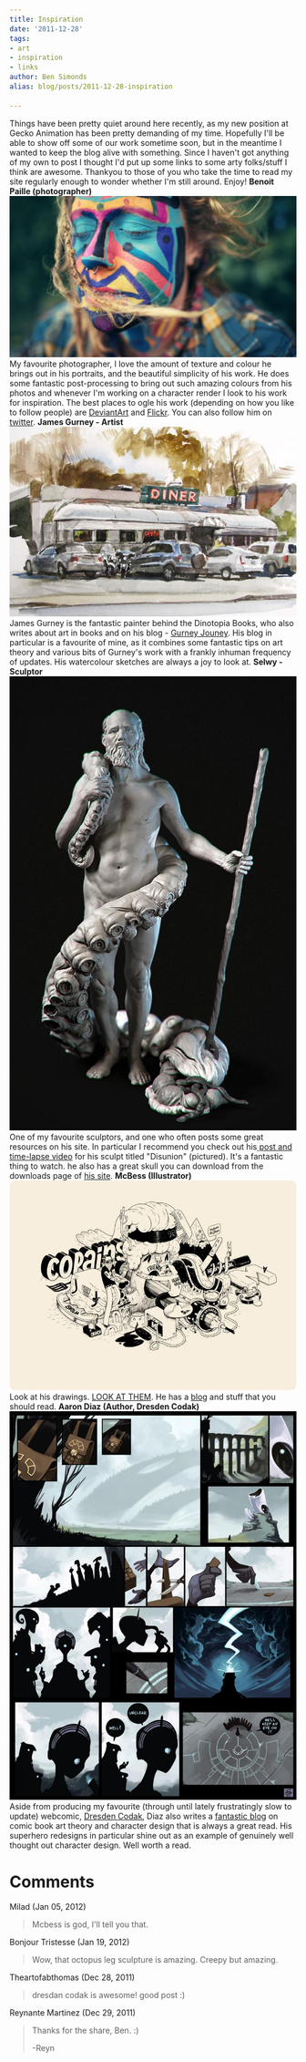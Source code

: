 ```yaml
---
title: Inspiration
date: '2011-12-28'
tags:
- art
- inspiration
- links
author: Ben Simonds
alias: blog/posts/2011-12-28-inspiration

---
```


Things have been pretty quiet around here recently, as my new position at Gecko Animation has been pretty demanding of my time. Hopefully I'll be able to show off some of our work sometime soon, but in the meantime I wanted to keep the blog alive with something. Since I haven't got anything of my own to post I thought I'd put up some links to some arty folks/stuff I think are awesome. Thankyou to those of you who take the time to read my site regularly enough to wonder whether I'm still around. Enjoy! **Benoit Paille (photographer)** [![](/images/old/rainbow_family_member_43_by_benoitpaille-d46zsz9.jpg)](/images/old/rainbow_family_member_43_by_benoitpaille-d46zsz9.jpg) My favourite photographer, I love the amount of texture and colour he brings out in his portraits, and the beautiful simplicity of his work. He does some fantastic post-processing to bring out such amazing colours from his photos and whenever I'm working on a character render I look to his work for inspiration. The best places to ogle his work (depending on how you like to follow people) are [DeviantArt](http://benoitpaille.deviantart.com/) and [Flickr](http://www.flickr.com/photos/benoitpaille). You can also follow him on [twitter](https://twitter.com/#!/BenoitPaille). **James Gurney - Artist** [![](/images/old/american-diner-sm.jpg)](/images/old/american-diner-sm.jpg) James Gurney is the fantastic painter behind the Dinotopia Books, who also writes about art in books and on his blog - [Gurney Jouney](http://gurneyjourney.blogspot.com/). His blog in particular is a favourite of mine, as it combines some fantastic tips on art theory and various bits of Gurney's work with a frankly inhuman frequency of updates. His watercolour sketches are always a joy to look at. **Selwy - Sculptor** [![](/images/old/complete_render_front.jpg)](/images/old/complete_render_front.jpg) One of my favourite sculptors, and one who often posts some great resources on his site. In particular I recommend you check out his[ post and time-lapse video](http://www.selwy.com/2008/project-disunion/) for his sculpt titled "Disunion" (pictured). It's a fantastic thing to watch. he also has a great skull you can download from the downloads page of [his site](http://www.selwy.com/). **McBess (Illustrator)** [![](/images/old/copaings.jpg)](/images/old/copaings.jpg) Look at his drawings. [LOOK AT THEM](http://blog.mcbess.com/post/7609853173/le-south-park). He has a [blog](http://blog.mcbess.com/) and stuff that you should read. **Aaron Diaz (Author, Dresden Codak)** [![](/images/old/2011-02-01-dark_science_07-1.jpg)](/images/old/2011-02-01-dark_science_07-1.jpg) Aside from producing my favourite (through until lately frustratingly slow to update) webcomic, [Dresden Codak](http://dresdencodak.com/), Diaz also writes a [fantastic blog](http://dresdencodak.tumblr.com/) on comic book art theory and character design that is always a great read. His superhero redesigns in particular shine out as an example of genuinely well thought out character design. Well worth a read.





# Comments


Milad (Jan 05, 2012)
> Mcbess is god, I'll tell you that.

Bonjour Tristesse (Jan 19, 2012)
> Wow, that octopus leg sculpture is amazing.  Creepy but amazing.

Theartofabthomas (Dec 28, 2011)
> dresdan codak is awesome! good post :)

Reynante Martinez (Dec 29, 2011)
> Thanks for the share, Ben. :)
> 
> -Reyn
